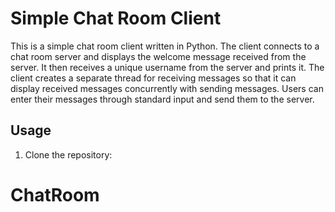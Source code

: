 # Simple Chat Room Client

This is a simple chat room client written in Python. The client connects to a chat room server and displays the welcome message received from the server. It then receives a unique username from the server and prints it. The client creates a separate thread for receiving messages so that it can display received messages concurrently with sending messages. Users can enter their messages through standard input and send them to the server.

## Usage

1. Clone the repository:

   
# ChatRoom
